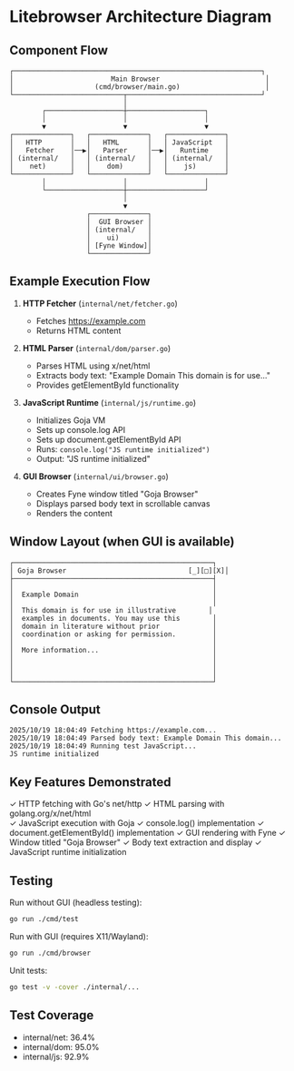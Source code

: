 # Litebrowser Architecture Diagram

## Component Flow

```
┌─────────────────────────────────────────────────────────────┐
│                        Main Browser                          │
│                    (cmd/browser/main.go)                     │
└───────────────────────────┬─────────────────────────────────┘
                            │
        ┌───────────────────┼───────────────────┐
        │                   │                   │
        ▼                   ▼                   ▼
┌──────────────┐   ┌──────────────┐   ┌──────────────┐
│   HTTP       │   │   HTML       │   │ JavaScript   │
│   Fetcher    │──▶│   Parser     │──▶│   Runtime    │
│ (internal/   │   │ (internal/   │   │ (internal/   │
│    net)      │   │    dom)      │   │    js)       │
└──────────────┘   └──────────────┘   └──────────────┘
        │                   │                   │
        └───────────────────┼───────────────────┘
                            │
                            ▼
                   ┌──────────────┐
                   │  GUI Browser │
                   │ (internal/   │
                   │    ui)       │
                   │ [Fyne Window]│
                   └──────────────┘
```

## Example Execution Flow

1. **HTTP Fetcher** (`internal/net/fetcher.go`)
   - Fetches https://example.com
   - Returns HTML content

2. **HTML Parser** (`internal/dom/parser.go`)
   - Parses HTML using x/net/html
   - Extracts body text: "Example Domain This domain is for use..."
   - Provides getElementById functionality

3. **JavaScript Runtime** (`internal/js/runtime.go`)
   - Initializes Goja VM
   - Sets up console.log API
   - Sets up document.getElementById API
   - Runs: `console.log("JS runtime initialized")`
   - Output: "JS runtime initialized"

4. **GUI Browser** (`internal/ui/browser.go`)
   - Creates Fyne window titled "Goja Browser"
   - Displays parsed body text in scrollable canvas
   - Renders the content

## Window Layout (when GUI is available)

```
┌─────────────────────────────────────────────────┐
│ Goja Browser                              [_][□][X]│
├─────────────────────────────────────────────────┤
│                                                 │
│  Example Domain                                 │
│                                                 │
│  This domain is for use in illustrative        │
│  examples in documents. You may use this        │
│  domain in literature without prior             │
│  coordination or asking for permission.         │
│                                                 │
│  More information...                            │
│                                                 │
│                                                 │
│                                                 │
└─────────────────────────────────────────────────┘
```

## Console Output

```
2025/10/19 18:04:49 Fetching https://example.com...
2025/10/19 18:04:49 Parsed body text: Example Domain This domain...
2025/10/19 18:04:49 Running test JavaScript...
JS runtime initialized
```

## Key Features Demonstrated

✓ HTTP fetching with Go's net/http
✓ HTML parsing with golang.org/x/net/html  
✓ JavaScript execution with Goja
✓ console.log() implementation
✓ document.getElementById() implementation
✓ GUI rendering with Fyne
✓ Window titled "Goja Browser"
✓ Body text extraction and display
✓ JavaScript runtime initialization

## Testing

Run without GUI (headless testing):
```bash
go run ./cmd/test
```

Run with GUI (requires X11/Wayland):
```bash
go run ./cmd/browser
```

Unit tests:
```bash
go test -v -cover ./internal/...
```

## Test Coverage

- internal/net: 36.4%
- internal/dom: 95.0%  
- internal/js: 92.9%

